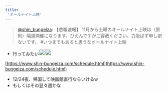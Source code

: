 ```yaml
---
title:
 'オールナイト上映'
---
```


> [@shin_bungeiza](https://twitter.com/shin_bungeiza/status/1578436685855346691): 【悲報速報】
> 11月から土曜のオールナイト上映は（原則）隔週開催になります。ぴえんですがご容赦ください。力及ばず申し訳ないです。
> #いつまでもあると思うなオールナイト上映

- 行ってみたい<img src='https://scrapbox.io/api/pages/blu3mo-public/blu3mo/icon' alt='blu3mo.icon' height="19.5"/><img src='https://scrapbox.io/api/pages/blu3mo-public/blu3mo/icon' alt='blu3mo.icon' height="19.5"/>

[https://www.shin-bungeiza.com/schedule.html](https://www.shin-bungeiza.com/schedule.html)
- 12/24夜、帰国して映画館直行ならいけるw
- もしくはその翌々週かな

